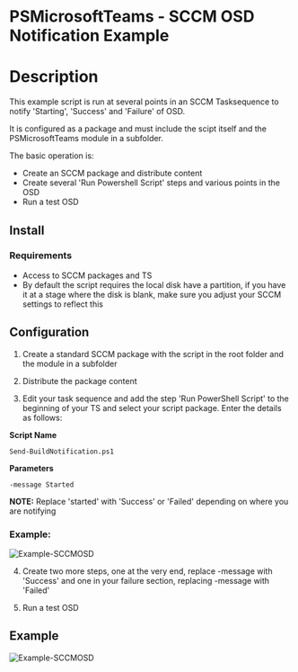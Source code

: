 # PSMicrosoftTeams - SCCM OSD Notification Example

# Description

This example script is run at several points in an SCCM Tasksequence to notify 'Starting', 'Success' and 'Failure' of OSD.

It is configured as a package and must include the scipt itself and the PSMicrosoftTeams module in a subfolder.

The basic operation is:

* Create an SCCM package and distribute content
* Create several 'Run Powershell Script' steps and various points in the OSD
* Run a test OSD

## Install

### Requirements

* Access to SCCM packages and TS
* By default the script requires the local disk have a partition, if you have it at a stage where the disk is blank, make sure you adjust your SCCM settings to reflect this

## Configuration

1. Create a standard SCCM package with the script in the root folder and the module in a subfolder

2. Distribute the package content

3. Edit your task sequence and add the step 'Run PowerShell Script' to the beginning of your TS and select your script package. Enter the details as follows:

**Script Name**

```
Send-BuildNotification.ps1
```

**Parameters**

```
-message Started
```

**NOTE:** Replace 'started' with 'Success' or 'Failed' depending on where you are notifying

### Example:

![Example-SCCMOSD](/Examples/SCCM%20OSD/Images/Example-TaskSequence.png)


4. Create two more steps, one at the very end, replace -message with 'Success' and one in your failure section, replacing -message with 'Failed'

5. Run a test OSD

## Example

![Example-SCCMOSD](/Examples/SCCM%20OSD/Images/Example-SCCMOSD.jpg)